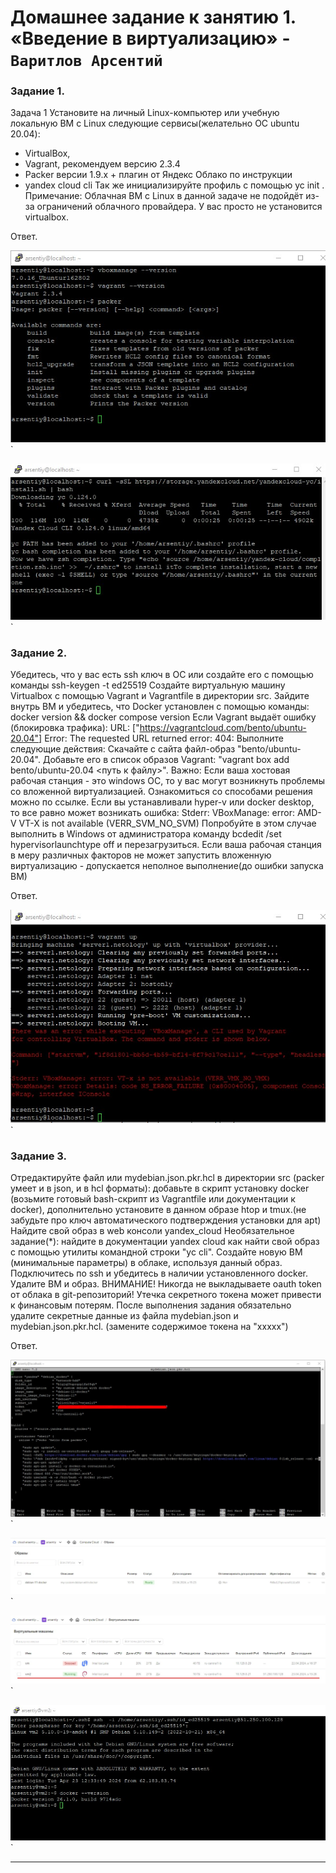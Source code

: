 # Домашнее задание к занятию 1. «Введение в виртуализацию» - `Варитлов Арсентий`


### Задание 1.

Задача 1
Установите на личный Linux-компьютер или учебную локальную ВМ с Linux следующие сервисы(желательно 
ОС ubuntu 20.04):
- VirtualBox,
- Vagrant, рекомендуем версию 2.3.4
- Packer версии 1.9.х + плагин от Яндекс Облако по инструкции
- уandex cloud cli Так же инициализируйте профиль с помощью yc init .
Примечание: Облачная ВМ с Linux в данной задаче не подойдёт из-за ограничений облачного провайдера. 
У вас просто не установится virtualbox.

Ответ. 

![Скриншот 1](https://github.com/ArsentiyV/02-monitoring/blob/main/img/virt2-1-1.jpg)`

![Скриншот 2](https://github.com/ArsentiyV/02-monitoring/blob/main/img/virt2-1-2.jpg)`


### Задание 2. 

Убедитесь, что у вас есть ssh ключ в ОС или создайте его с помощью команды ssh-keygen -t ed25519
Создайте виртуальную машину Virtualbox с помощью Vagrant и Vagrantfile в директории src.
Зайдите внутрь ВМ и убедитесь, что Docker установлен с помощью команды:
docker version && docker compose version
Если Vagrant выдаёт ошибку (блокировка трафика):
URL: ["https://vagrantcloud.com/bento/ubuntu-20.04"]
Error: The requested URL returned error: 404:
Выполните следующие действия:
Скачайте с сайта файл-образ "bento/ubuntu-20.04".
Добавьте его в список образов Vagrant: "vagrant box add bento/ubuntu-20.04 <путь к файлу>".
Важно:
Если ваша хостовая рабочая станция - это windows ОС, то у вас могут возникнуть проблемы со вложенной 
виртуализацией. Ознакомиться со cпособами решения можно по ссылке.
Если вы устанавливали hyper-v или docker desktop, то все равно может возникать ошибка:
Stderr: VBoxManage: error: AMD-V VT-X is not available (VERR_SVM_NO_SVM)
Попробуйте в этом случае выполнить в Windows от администратора команду bcdedit /set hypervisorlaunchtype 
off и перезагрузиться.
Если ваша рабочая станция в меру различных факторов не может запустить вложенную виртуализацию - 
допускается неполное выполнение(до ошибки запуска ВМ)


Ответ. 

![Скриншот 3](https://github.com/ArsentiyV/02-monitoring/blob/main/img/virt2-2-1.jpg)`


### Задание 3.

Отредактируйте файл или mydebian.json.pkr.hcl в директории src (packer умеет и в json, и в hcl форматы):
добавьте в скрипт установку docker (возьмите готовый bash-скрипт из Vagrantfile или документации к docker),
дополнительно установите в данном образе htop и tmux.(не забудьте про ключ автоматического подтверждения 
установки для apt)
Найдите свой образ в web консоли yandex_cloud
Необязательное задание(*): найдите в документации yandex cloud как найти свой образ с помощью утилиты 
командной строки "yc cli".
Создайте новую ВМ (минимальные параметры) в облаке, используя данный образ.
Подключитесь по ssh и убедитесь в наличии установленного docker.
Удалите ВМ и образ.
ВНИМАНИЕ! Никогда не выкладываете oauth token от облака в git-репозиторий! Утечка секретного токена 
может привести к финансовым потерям. После выполнения задания обязательно удалите секретные данные из 
файла mydebian.json и mydebian.json.pkr.hcl. (замените содержимое токена на "ххххх")


Ответ. 

![Скриншот 4](https://github.com/ArsentiyV/02-monitoring/blob/main/img/virt2-3-0.jpg)`

![Скриншот 5](https://github.com/ArsentiyV/02-monitoring/blob/main/img/virt2-3-1.jpg)`

![Скриншот 4](https://github.com/ArsentiyV/02-monitoring/blob/main/img/virt2-3-2.jpg)`

![Скриншот 4](https://github.com/ArsentiyV/02-monitoring/blob/main/img/virt2-3-3.jpg)`

---
